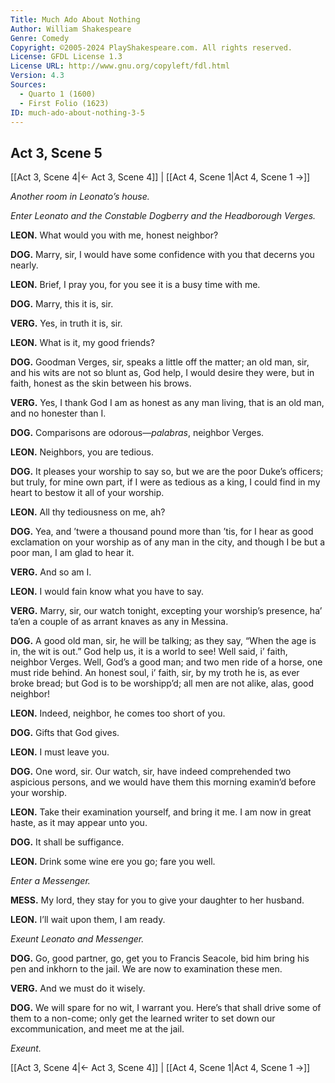 ```yaml
---
Title: Much Ado About Nothing
Author: William Shakespeare
Genre: Comedy
Copyright: ©2005-2024 PlayShakespeare.com. All rights reserved.
License: GFDL License 1.3
License URL: http://www.gnu.org/copyleft/fdl.html
Version: 4.3
Sources:
  - Quarto 1 (1600)
  - First Folio (1623)
ID: much-ado-about-nothing-3-5
---
```


## Act 3, Scene 5
[[Act 3, Scene 4|← Act 3, Scene 4]] | [[Act 4, Scene 1|Act 4, Scene 1 →]]

*Another room in Leonato’s house.*

*Enter Leonato and the Constable Dogberry and the Headborough Verges.*

**LEON.**
What would you with me, honest neighbor?

**DOG.**
Marry, sir, I would have some confidence with you that decerns you nearly.

**LEON.**
Brief, I pray you, for you see it is a busy time with me.

**DOG.**
Marry, this it is, sir.

**VERG.**
Yes, in truth it is, sir.

**LEON.**
What is it, my good friends?

**DOG.**
Goodman Verges, sir, speaks a little off the matter; an old man, sir, and his wits are not so blunt as, God help, I would desire they were, but in faith, honest as the skin between his brows.

**VERG.**
Yes, I thank God I am as honest as any man living, that is an old man, and no honester than I.

**DOG.**
Comparisons are odorous—*palabras*, neighbor Verges.

**LEON.**
Neighbors, you are tedious.

**DOG.**
It pleases your worship to say so, but we are the poor Duke’s officers; but truly, for mine own part, if I were as tedious as a king, I could find in my heart to bestow it all of your worship.

**LEON.**
All thy tediousness on me, ah?

**DOG.**
Yea, and ’twere a thousand pound more than ’tis, for I hear as good exclamation on your worship as of any man in the city, and though I be but a poor man, I am glad to hear it.

**VERG.**
And so am I.

**LEON.**
I would fain know what you have to say.

**VERG.**
Marry, sir, our watch tonight, excepting your worship’s presence, ha’ ta’en a couple of as arrant knaves as any in Messina.

**DOG.**
A good old man, sir, he will be talking; as they say, “When the age is in, the wit is out.” God help us, it is a world to see! Well said, i’ faith, neighbor Verges. Well, God’s a good man; and two men ride of a horse, one must ride behind. An honest soul, i’ faith, sir, by my troth he is, as ever broke bread; but God is to be worshipp’d; all men are not alike, alas, good neighbor!

**LEON.**
Indeed, neighbor, he comes too short of you.

**DOG.**
Gifts that God gives.

**LEON.**
I must leave you.

**DOG.**
One word, sir. Our watch, sir, have indeed comprehended two aspicious persons, and we would have them this morning examin’d before your worship.

**LEON.**
Take their examination yourself, and bring it me. I am now in great haste, as it may appear unto you.

**DOG.**
It shall be suffigance.

**LEON.**
Drink some wine ere you go; fare you well.

*Enter a Messenger.*

**MESS.**
My lord, they stay for you to give your daughter to her husband.

**LEON.**
I’ll wait upon them, I am ready.

*Exeunt Leonato and Messenger.*

**DOG.**
Go, good partner, go, get you to Francis Seacole, bid him bring his pen and inkhorn to the jail. We are now to examination these men.

**VERG.**
And we must do it wisely.

**DOG.**
We will spare for no wit, I warrant you. Here’s that shall drive some of them to a non-come; only get the learned writer to set down our excommunication, and meet me at the jail.

*Exeunt.*

[[Act 3, Scene 4|← Act 3, Scene 4]] | [[Act 4, Scene 1|Act 4, Scene 1 →]]